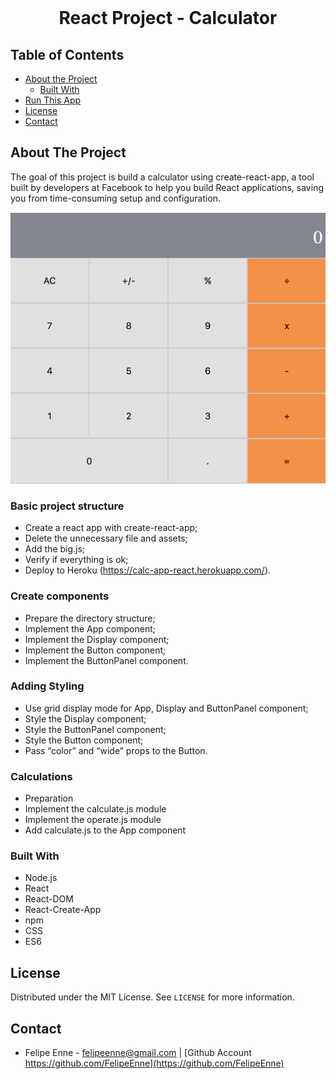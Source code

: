 <br />
<h1 align="center">React Project - Calculator</h1>




## Table of Contents

* [About the Project](#about-the-project)
  * [Built With](#built-with)
* [Run This App](#run-this-app)
* [License](#license)
* [Contact](#contact)


## About The Project

The goal of this project is build a calculator using create-react-app, a tool built by developers at Facebook to help you build React applications, saving you from time-consuming setup and configuration.

<img src="./public/assets/img/calculator.png" alt="img" />

### Basic project structure

* Create a react app with create-react-app;
* Delete the unnecessary file and assets;
* Add the big.js;
* Verify if everything is ok;
* Deploy to Heroku (https://calc-app-react.herokuapp.com/).

### Create components

* Prepare the directory structure;
* Implement the App component;
* Implement the Display component;
* Implement the Button component;
* Implement the ButtonPanel component.

### Adding Styling

* Use grid display mode for App, Display and ButtonPanel component;
* Style the Display component;
* Style the ButtonPanel component;
* Style the Button component;
* Pass “color” and “wide” props to the Button.

### Calculations 

* Preparation
* Implement the calculate.js module
* Implement the operate.js module
* Add calculate.js to the App component


### Built With 

* Node.js
* React
* React-DOM
* React-Create-App
* npm
* CSS
* ES6

## License

Distributed under the MIT License. See `LICENSE` for more information.

## Contact
* Felipe Enne - felipeenne@gmail.com | [Github Account https://github.com/FelipeEnne](https://github.com/FelipeEnne)

